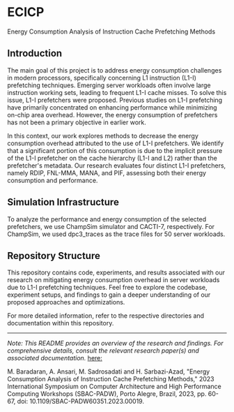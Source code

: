 # ECICP
Energy Consumption Analysis of Instruction Cache Prefetching Methods

## Introduction

The main goal of this project is to address energy consumption challenges in modern processors, specifically concerning L1 instruction (L1-I) prefetching techniques. Emerging server workloads often involve large instruction working sets, leading to frequent L1-I cache misses. To solve this issue, L1-I prefetchers were proposed. Previous studies on L1-I prefetching have primarily concentrated on enhancing performance while minimizing on-chip area overhead. However, the energy consumption of prefetchers has not been a primary objective in earlier work.

In this context, our work explores methods to decrease the energy consumption overhead attributed to the use of L1-I prefetchers. We identify that a significant portion of this consumption is due to the implicit pressure of the L1-I prefetcher on the cache hierarchy (L1-I and L2) rather than the prefetcher's metadata. Our research evaluates four distinct L1-I prefetchers, namely RDIP, FNL-MMA, MANA, and PIF, assessing both their energy consumption and performance.

## Simulation Infrastructure

To analyze the performance and energy consumption of the selected prefetchers, we use ChampSim simulator and CACTI-7, respectively. For ChampSim, we used dpc3_traces as the trace files for 50 server workloads.

## Repository Structure

This repository contains code, experiments, and results associated with our research on mitigating energy consumption overhead in server workloads due to L1-I prefetching techniques. Feel free to explore the codebase, experiment setups, and findings to gain a deeper understanding of our proposed approaches and optimizations.

For more detailed information, refer to the respective directories and documentation within this repository.

---

*Note: This README provides an overview of the research and findings. For comprehensive details, consult the relevant research paper(s) and associated documentation.*
[here:](https://ieeexplore.ieee.org/abstract/document/10306038)

M. Baradaran, A. Ansari, M. Sadrosadati and H. Sarbazi-Azad, "Energy Consumption Analysis of Instruction Cache Prefetching Methods," 2023 International Symposium on Computer Architecture and High Performance Computing Workshops (SBAC-PADW), Porto Alegre, Brazil, 2023, pp. 60-67, doi: 10.1109/SBAC-PADW60351.2023.00019.
